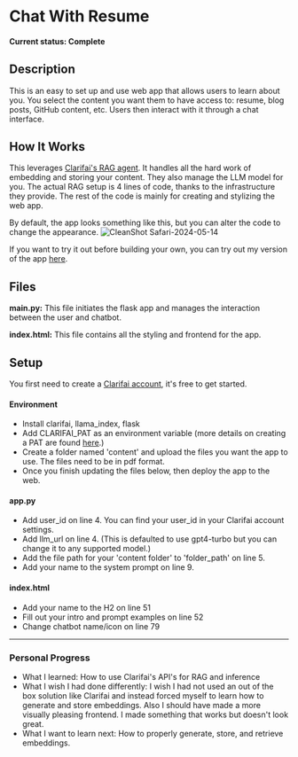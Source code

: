 # Chat With Resume

#### Current status: Complete

## Description
This is an easy to set up and use web app that allows users to learn about you. You select the content you want them to have access to: resume, blog posts, GitHub content, etc. Users then interact with it through a chat interface.

## How It Works
This leverages [Clarifai's RAG agent](https://www.clarifai.com). It handles all the hard work of embedding and storing your content. They also manage the LLM model for you. The actual RAG setup is 4 lines of code, thanks to the infrastructure they provide. The rest of the code is mainly for creating and stylizing the web app.

By default, the app looks something like this, but you can alter the code to change the appearance.
![CleanShot Safari-2024-05-14](https://github.com/brayden-s-haws/chat_with_resume/assets/58832489/69b6df6c-288e-48fb-a16e-97bde311a539)

If you want to try it out before building your own, you can try out my version of the app [here](https://brayden-resume-bot.replit.app).

## Files

**main.py:** This file initiates the flask app and manages the interaction between the user and chatbot.

**index.html:** This file contains all the styling and frontend for the app.

## Setup

You first need to create a [Clarifai account](https://www.clarifai.com), it's free to get started.

#### Environment
* Install clarifai, llama_index, flask
* Add CLARIFAI_PAT as an environment variable (more details on creating a PAT are found [here](https://docs.clarifai.com/clarifai-basics/authentication/personal-access-tokens).)
* Create a folder named 'content' and upload the files you want the app to use. The files need to be in pdf format.
* Once you finish updating the files below, then deploy the app to the web.


#### app.py
* Add user_id on line 4. You can find your user_id in your Clarifai account settings.
* Add llm_url on line 4. (This is defaulted to use gpt4-turbo but you can change it to any supported model.)
* Add the file path for your 'content folder' to 'folder_path' on line 5.
* Add your name to the system prompt on line 9.


#### index.html
* Add your name to the H2 on line 51
* Fill out your intro and prompt examples on line 52
* Change chatbot name/icon on  line 79

___

### Personal Progress
* What I learned: How to use Clarifai's API's for RAG and inference
* What I wish I had done differently: I wish I had not used an out of the box solution like Clarifai and instead forced myself to learn how to generate and store embeddings. Also I should have made a more visually pleasing frontend. I made something that works but doesn't look great.
* What I want to learn next: How to properly generate, store, and retrieve embeddings.
